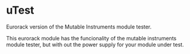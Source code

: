# uTest
Eurorack version of the Mutable Instruments module tester. 

This eurorack module has the funcionality of the mutable instruments module tester, but with out the power supply for your module under test. 
